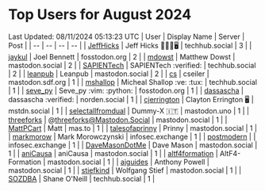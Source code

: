 # Top Users for August 2024
Last Updated: 08/11/2024 05:13:23 UTC
| User | Display Name | Server | Post |
| -- | -- | -- | -- |
| [JeffHicks](https://techhub.social/@JeffHicks) | Jeff Hicks 🐶🎼🍷🖥️ | techhub.social | 3 |
| [jaykul](https://fosstodon.org/@jaykul) | Joel Bennett | fosstodon.org | 2 |
| [mdowst](https://mastodon.social/@mdowst) | Matthew Dowst | mastodon.social | 2 |
| [SAPIENTech](https://techhub.social/@SAPIENTech) | SAPIENTech :verified: | techhub.social | 2 |
| [leanpub](https://mastodon.social/@leanpub) | Leanpub | mastodon.social | 2 |
| [cs](https://mastodon.sdf.org/@cs) | cseiler | mastodon.sdf.org | 1 |
| [mshallop](https://techhub.social/@mshallop) | Micheal Shallop :ve: :tux: | techhub.social | 1 |
| [seve_py](https://fosstodon.org/@seve_py) | Seve_py :vim: :python: | fosstodon.org | 1 |
| [dassascha](https://norden.social/@dassascha) | dassascha :verified: | norden.social | 1 |
| [cjerrington](https://mstdn.social/@cjerrington) | Clayton Errington 🖥️ | mstdn.social | 1 |
| [selectallfromdual](https://mastodon.uno/@selectallfromdual) | Dummy-X 🇮🇹 | mastodon.uno | 1 |
| [threeforks](https://mastodon.social/@threeforks) | @threeforks@Mastodon.Social | mastodon.social | 1 |
| [MattPCart](https://mas.to/@MattPCart) | Matt | mas.to | 1 |
| [talesofaprinny](https://mastodon.social/@talesofaprinny) | Prinny | mastodon.social | 1 |
| [markmorow](https://infosec.exchange/@markmorow) | Mark Morowczynski | infosec.exchange | 1 |
| [postmodern](https://infosec.exchange/@postmodern) |  | infosec.exchange | 1 |
| [DaveMasonDotMe](https://mastodon.social/@DaveMasonDotMe) | Dave Mason | mastodon.social | 1 |
| [aniCausa](https://mastodon.social/@aniCausa) | aniCausa | mastodon.social | 1 |
| [altf4formation](https://mastodon.social/@altf4formation) | AltF4-Formation | mastodon.social | 1 |
| [ajguides](https://mastodon.social/@ajguides) | Anthony Powell | mastodon.social | 1 |
| [stiefkind](https://mastodon.social/@stiefkind) | Wolfgang Stief | mastodon.social | 1 |
| [SOZDBA](https://techhub.social/@SOZDBA) | Shane O'Neill | techhub.social | 1 |
